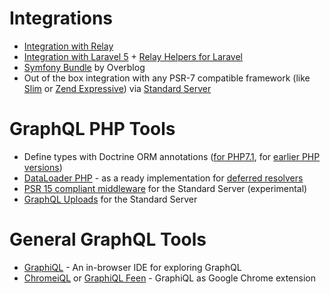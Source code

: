 # Integrations
- [Integration with Relay](https://github.com/ivome/graphql-relay-php)
- [Integration with Laravel 5](https://github.com/Folkloreatelier/laravel-graphql) + [Relay Helpers for Laravel](https://github.com/nuwave/laravel-graphql-relay)
- [Symfony Bundle](https://github.com/overblog/GraphQLBundle) by Overblog
- Out of the box integration with any PSR-7 compatible framework (like [Slim](http://slimframework.com) or [Zend Expressive](http://zendframework.github.io/zend-expressive/)) via [Standard Server](executing-queries.md/#using-server)

# GraphQL PHP Tools
- Define types with Doctrine ORM annotations ([for PHP7.1](https://github.com/Ecodev/graphql-doctrine), for [earlier PHP versions](https://github.com/rahuljayaraman/doctrine-graphql))
- [DataLoader PHP](https://github.com/overblog/dataloader-php) - as a ready implementation for [deferred resolvers](data-fetching.md#solving-n1-problem)
- [PSR 15 compliant middleware](https://github.com/phps-cans/psr7-middleware-graphql) for the Standard Server (experimental)
- [GraphQL Uploads](https://github.com/Ecodev/graphql-upload) for the Standard Server

# General GraphQL Tools
- [GraphiQL](https://github.com/graphql/graphiql) - An in-browser IDE for exploring GraphQL
- [ChromeiQL](https://chrome.google.com/webstore/detail/chromeiql/fkkiamalmpiidkljmicmjfbieiclmeij)
  or [GraphiQL Feen](https://chrome.google.com/webstore/detail/graphiql-feen/mcbfdonlkfpbfdpimkjilhdneikhfklp) -
  GraphiQL as Google Chrome extension